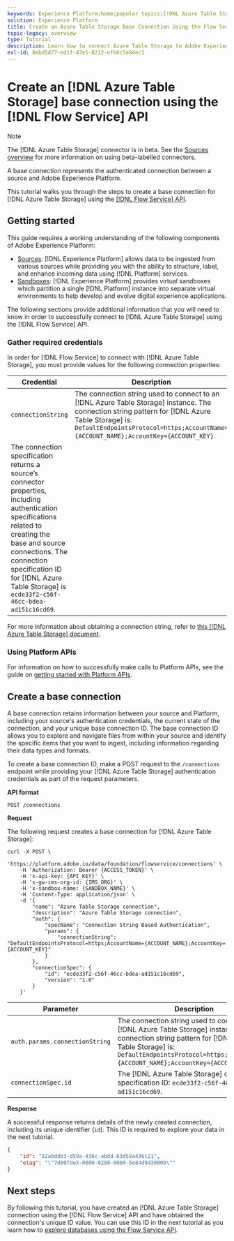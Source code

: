```yaml
---
keywords: Experience Platform;home;popular topics;[!DNL Azure Table Storage];[!DNL Azure Table Storage];Azure table storage
solution: Experience Platform
title: Create an Azure Table Storage Base Connection Using the Flow Service API
topic-legacy: overview
type: Tutorial
description: Learn how to connect Azure Table Storage to Adobe Experience Platform using the Flow Service API.
exl-id: 8ebd5d77-ed1f-47e1-8212-efb6c5e84ec1
---
```

# Create an [!DNL Azure Table Storage] base connection using the [!DNL Flow Service] API

>[!NOTE]
>
>The [!DNL Azure Table Storage] connector is in beta. See the [Sources overview](../../../../home.md#terms-and-conditions) for more information on using beta-labelled connectors.

A base connection represents the authenticated connection between a source and Adobe Experience Platform.

This tutorial walks you through the steps to create a base connection for [!DNL Azure Table Storage] using the [[!DNL Flow Service] API](https://www.adobe.io/apis/experienceplatform/home/api-reference.html#!acpdr/swagger-specs/flow-service.yaml).

## Getting started

This guide requires a working understanding of the following components of Adobe Experience Platform:

* [Sources](../../../../home.md): [!DNL Experience Platform] allows data to be ingested from various sources while providing you with the ability to structure, label, and enhance incoming data using [!DNL Platform] services.
* [Sandboxes](../../../../../sandboxes/home.md): [!DNL Experience Platform] provides virtual sandboxes which partition a single [!DNL Platform] instance into separate virtual environments to help develop and evolve digital experience applications.

The following sections provide additional information that you will need to know in order to successfully connect to [!DNL Azure Table Storage] using the [!DNL Flow Service] API.

### Gather required credentials

In order for [!DNL Flow Service] to connect with [!DNL Azure Table Storage], you must provide values for the following connection properties:

| Credential | Description |
| ---------- | ----------- |
| `connectionString` | The connection string used to connect to an [!DNL Azure Table Storage] instance. The connection string pattern for [!DNL Azure Table Storage] is: `DefaultEndpointsProtocol=https;AccountName={ACCOUNT_NAME};AccountKey={ACCOUNT_KEY}`. |
The connection specification returns a source’s connector properties, including authentication specifications related to creating the base and source connections. The connection specification ID for [!DNL Azure Table Storage] is `ecde33f2-c56f-46cc-bdea-ad151c16cd69`. |

For more information about obtaining a connection string, refer to [this [!DNL Azure Table Storage] document](https://docs.microsoft.com/en-us/azure/storage/common/storage-introduction).

### Using Platform APIs

For information on how to successfully make calls to Platform APIs, see the guide on [getting started with Platform APIs](../../../../../landing/api-guide.md).

## Create a base connection

A base connection retains information between your source and Platform, including your source's authentication credentials, the current state of the connection, and your unique base connection ID. The base connection ID allows you to explore and navigate files from within your source and identify the specific items that you want to ingest, including information regarding their data types and formats.

To create a base connection ID, make a POST request to the `/connections` endpoint while providing your [!DNL Azure Table Storage] authentication credentials as part of the request parameters.

**API format**

```http
POST /connections
```

**Request**

The following request creates a base connection for [!DNL Azure Table Storage]:

```shell
curl -X POST \
    'https://platform.adobe.io/data/foundation/flowservice/connections' \
    -H 'Authorization: Bearer {ACCESS_TOKEN}' \
    -H 'x-api-key: {API_KEY}' \
    -H 'x-gw-ims-org-id: {IMS_ORG}' \
    -H 'x-sandbox-name: {SANDBOX_NAME}' \
    -H 'Content-Type: application/json' \
    -d '{
        "name": "Azure Table Storage connection",
        "description": "Azure Table Storage connection",
        "auth": {
            "specName": "Connection String Based Authentication",
            "params": {
                "connectionString": "DefaultEndpointsProtocol=https;AccountName={ACCOUNT_NAME};AccountKey={ACCOUNT_KEY}"
            }
        },
        "connectionSpec": {
            "id": "ecde33f2-c56f-46cc-bdea-ad151c16cd69",
            "version": "1.0"
        }
    }'
```

| Parameter | Description |
| --------- | ----------- |
| `auth.params.connectionString` | The connection string used to connect to an [!DNL Azure Table Storage] instance. The connection string pattern for [!DNL Azure Table Storage] is: `DefaultEndpointsProtocol=https;AccountName={ACCOUNT_NAME};AccountKey={ACCOUNT_KEY}`. |
| `connectionSpec.id` | The [!DNL Azure Table Storage] connection specification ID: `ecde33f2-c56f-46cc-bdea-ad151c16cd69`. |

**Response**

A successful response returns details of the newly created connection, including its unique identifier (`id`). This ID is required to explore your data in the next tutorial.

```json
{
    "id": "82abddb3-d59a-436c-abdd-b3d59a436c21",
    "etag": "\"7d00fde3-0000-0200-0000-5e84d9430000\""
}
```

## Next steps

By following this tutorial, you have created an [!DNL Azure Table Storage] connection using the [!DNL Flow Service] API and have obtained the connection's unique ID value. You can use this ID in the next tutorial as you learn how to [explore databases using the Flow Service API](../../explore/database-nosql.md).
